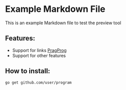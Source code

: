 # Example Markdown File
This is an example Markdown file to test the preview tool
## Features:
* Support for links [PragProg]( https://pragprog.com )
* Support for other features
## How to install:
```
go get github.com/user/program
```